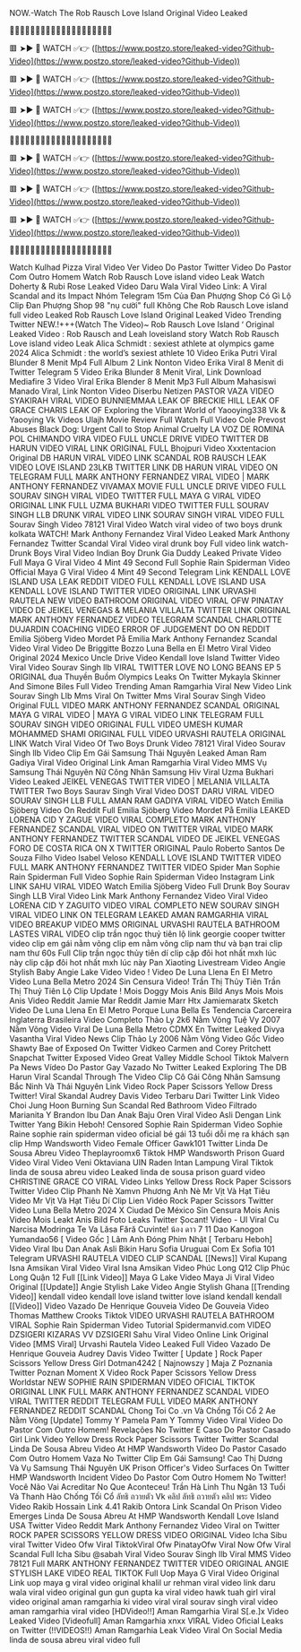 NOW.-Watch The Rob Rausch Love Island Original Video Leaked

🌟🌟🌟🌟🌟🌟🌟🌟🌟🌟🌟🌟🌟🌟🌟🌟🌟🌟🌟🌟

🟥 ➤► 🎥 WATCH ✅👉 ([https://www.postzo.store/leaked-video?Github-Video](https://www.postzo.store/leaked-video?Github-Video))

🟥 ➤► 🎥 WATCH ✅👉 ([https://www.postzo.store/leaked-video?Github-Video](https://www.postzo.store/leaked-video?Github-Video))

🟥 ➤► 🎥 WATCH ✅👉 ([https://www.postzo.store/leaked-video?Github-Video](https://www.postzo.store/leaked-video?Github-Video))

🌟🌟🌟🌟🌟🌟🌟🌟🌟🌟🌟🌟🌟🌟🌟🌟🌟🌟🌟🌟

🟥 ➤► 🎥 WATCH ✅👉 ([https://www.postzo.store/leaked-video?Github-Video](https://www.postzo.store/leaked-video?Github-Video))

🟥 ➤► 🎥 WATCH ✅👉 ([https://www.postzo.store/leaked-video?Github-Video](https://www.postzo.store/leaked-video?Github-Video))

🟥 ➤► 🎥 WATCH ✅👉 ([https://www.postzo.store/leaked-video?Github-Video](https://www.postzo.store/leaked-video?Github-Video))

🌟🌟🌟🌟🌟🌟🌟🌟🌟🌟🌟🌟🌟🌟🌟🌟🌟🌟🌟🌟

Watch Kulhad Pizza Viral Video Ver Video Do Pastor Twitter Video Do Pastor Com Outro Homem Watch Rob Rausch Love island video Leak Watch Doherty & Rubi Rose Leaked Video Daru Wala Viral Video Link: A Viral Scandal and its Impact Nhóm Telegram 15m Của Đan Phượng Shop Có Gì Lộ Clip Đan Phượng Shop 98 "nụ cười" full Không Che Rob Rausch Love island full video Leaked Rob Rausch Love Island Original Leaked Video Trending Twitter NEW.!+++(Watch The Video)~ Rob Rausch Love Island ‘ Original Leaked Video : Rob Rausch and Leah loveisland story Watch Rob Rausch Love island video Leak Alica Schmidt : sexiest athlete at olympics game 2024 Alica Schmidt : the world’s sexiest athlete 10 Video Erika Putri Viral Blunder 8 Menit Mp4 Full Album 2 Link Nonton Video Erika Viral 8 Menit di Twitter Telegram 5 Video Erika Blunder 8 Menit Viral, Link Download Mediafire 3 Video Viral Erika Blender 8 Menit Mp3 Full Album Mahasiswi Manado Viral, Link Nonton Video Diserbu Netizen PASTOR VAZA VIDEO SYAKIRAH VIRAL VIDEO BUNNIEMMAA LEAK OF BRECKIE HILL LEAK OF GRACE CHARIS LEAK OF Exploring the Vibrant World of Yaooying338 Vk & Yaooying Vk Videos Ulajh Movie Review Full Watch Full Video Cole Prevost Abuses Black Dog: Urgent Call to Stop Animal Cruelty LA VOZ DE ROMINA POL CHIMANDO VIRA VIDEO FULL UNCLE DRIVE VIDEO TWITTER DB HARUN VIDEO VIRAL LINK ORIGINAL FULL Bhojpuri Video Xxxtentacion Original DB HARUN VIRAL VIDEO LINK SCANDAL ROB RAUSCH LEAK VIDEO LOVE ISLAND 23LKB TWITTER LINK DB HARUN VIRAL VIDEO ON TELEGRAM FULL MARK ANTHONY FERNANDEZ VIRAL VIDEO | MARK ANTHONY FERNANDEZ VIVAMAX MOVIE FULL UNCLE DRIVE VIDEO FULL SOURAV SINGH VIRAL VIDEO TWITTER FULL MAYA G VIRAL VIDEO ORIGINAL LINK FULL UZMA BUKHARI VIDEO TWITTER FULL SOURAV SINGH LLB DRUNK VIRAL VIDEO LINK SOURAV SINGH VIRAL VIDEO FULL Sourav Singh Video 78121 Viral Video Watch viral video of two boys drunk kolkata WATCH! Mark Anthony Fernandez Viral Video Leaked Mark Anthony Fernandez Twitter Scandal Viral Video viral drunk boy Full video link watch-Drunk Boys Viral Video Indian Boy Drunk Gia Duddy Leaked Private Video Full Maya G Viral Video 4 Mint 49 Second Full Sophie Rain Spiderman Video Official Maya G Viral Video 4 Mint 49 Second Telegram Link KENDALL LOVE ISLAND USA LEAK REDDIT VIDEO FULL KENDALL LOVE ISLAND USA KENDALL LOVE ISLAND TWITTER VIDEO ORIGINAL LINK URVASHI RAUTELA NEW VIDEO BATHROOM ORIGINAL VIDEO VIRAL OFW PINATAY VIDEO DE JEIKEL VENEGAS & MELANIA VILLALTA TWITTER LINK ORIGINAL MARK ANTHONY FERNANDEZ VIDEO TELEGRAM SCANDAL CHARLOTTE DUJARDIN COACHING VIDEO ERROR OF JUDGEMENT DO ON REDDIT Emilia Sjöberg Video Mordet På Emilia Mark Anthony Fernandez Scandal Video Viral Video De Briggitte Bozzo Luna Bella en El Metro Viral Video Original 2024 Mexico Uncle Drive Video Kendall love Island Twitter Video Viral Video Sourav Singh llb VIRAL TWITTER LOVE NO LONG BEANS EP 5 ORIGINAL đua Thuyền Buồm Olympics Leaks On Twitter Mykayla Skinner And Simone Biles Full Video Trending Aman Ramgarhia Viral New Video Link Sourav Singh Llb Mms Viral On Twitter Mms Viral Sourav Singh Video Original FULL VIDEO MARK ANTHONY FERNANDEZ SCANDAL ORIGINAL MAYA G VIRAL VIDEO | MAYA G VIRAL VIDEO LINK TELEGRAM FULL SOURAV SINGH VIDEO ORIGINAL FULL VIDEO UMESH KUMAR MOHAMMED SHAMI ORIGINAL FULL VIDEO URVASHI RAUTELA ORIGINAL LINK Watch Viral Video Of Two Boys Drunk Video 78121 Viral Video Sourav Singh llb Video Clip Em Gái Samsung Thái Nguyên Leaked Aman Ram Gadiya Viral Video Original Link Aman Ramgarhia Viral Video MMS Vụ Samsung Thái Nguyên Nữ Công Nhân Samsung Hiv Viral Uzma Bukhari Video Leaked JEIKEL VENEGAS TWITTER VIDEO | MELANIA VILLALTA TWITTER Two Boys Saurav Singh Viral Video DOST DARU VIRAL VIDEO SOURAV SINGH LLB FULL AMAN RAM GADIYA VIRAL VIDEO Watch Emilia Sjöberg Video On Reddit Full Emilia Sjöberg Video Mordet På Emilia LEAKED LORENA CID Y ZAGUE VIDEO VIRAL COMPLETO MARK ANTHONY FERNANDEZ SCANDAL VIRAL VIDEO ON TWITTER VIRAL VIDEO MARK ANTHONY FERNANDEZ TWITTER SCANDAL VIDEO DE JEIKEL VENEGAS FORO DE COSTA RICA ON X TWITTER ORIGINAL Paulo Roberto Santos De Souza Filho Video Isabel Veloso KENDALL LOVE ISLAND TWITTER VIDEO FULL MARK ANTHONY FERNANDEZ TWITTER VIDEO Spider Man Sophie Rain Spiderman Full Video Sophie Rain Spiderman Video Instagram Link LINK SAHU VIRAL VIDEO Watch Emilia Sjöberg Video Full Drunk Boy Sourav Singh LLB Viral Video Link Mark Anthony Fernandez Video Viral Video LORENA CID Y ZAGUITO VIDEO VIRAL COMPLETO NEW SOURAV SINGH VIRAL VIDEO LINK ON TELEGRAM LEAKED AMAN RAMGARHIA VIRAL VIDEO BREAKUP VIDEO MMS ORIGINAL URVASHI RAUTELA BATHROOM LASTES VIRAL VIDEO clip trần ngọc thuỷ tiên lộ link georgie cooper twitter video clip em gái nằm võng clip em nằm võng clip nam thư và bạn trai clip nam thư 60s Full Clip trần ngọc thủy tiên dí clip cặp đôi hot nhất mxh lúc này clip cặp đôi hot nhất mxh lúc này Pan Xiaoting Livestream Video Angie Stylish Baby Angie Lake Video Video ! Video De Luna Llena En El Metro Video Luna Bella Metro 2024 Sin Censura Video! Trần Thị Thủy Tiên Trần Thị Thuỷ Tiên Lộ Clip Update ! Mois Doggy Mois Anis Bild Anys Mois Mois Anis Video Reddit Jamie Mar Reddit Jamie Marr Htx Jamiemaratx Sketch Video De Luna Llena En El Metro Porque Luna Bella Es Tendencia Carcereira Inglaterra Brasileira Video Completo Thảo Ly 2k6 Nằm Võng Tuệ Vy 2007 Nằm Võng Video Viral De Luna Bella Metro CDMX En Twitter Leaked Divya Vasantha Viral Video News Clip Thảo Ly 2006 Nằm Võng Video Gốc Video Shawty Bae of Exposed On Twitter Vidkeo Carmen and Corey Pritchett Snapchat Twitter Exposed Video Great Valley Middle School Tiktok Malvern Pa News Vídeo Do Pastor Gay Vazado No Twitter Leaked Exploring The DB Harun Viral Scandal Through The Video Clip Cô Gái Công Nhân Samsung Bắc Ninh Và Thái Nguyên Link Video Rock Paper Scissors Yellow Dress Twitter! Viral Skandal Audrey Davis Video Terbaru Dari Twitter Link Video Choi Jung Hoon Burning Sun Scandal Red Bathroom Video Filtrado Marianita Y Brandon Ibu Dan Anak Baju Oren Viral Video Asli Dengan Link Twitter Yang Bikin Heboh! Censored Sophie Rain Spiderman Video Sophie Raine sophie rain spiderman video oficial bé gái 13 tuổi dỗi mẹ ra khách sạn clip Hmp Wandsworth Video Female Officer Gawk101 Twitter Linda De Sousa Abreu Video Theplayroomx6 Tiktok HMP Wandsworth Prison Guard Video Viral Video Veni Oktaviana UIN Raden Intan Lampung Viral Tiktok linda de sousa abreu video Leaked linda de sousa prison guard video CHRISTINE GRACE CO VIRAL Video Links Yellow Dress Rock Paper Scissors Twitter Video Clip Phanh Nè Xamvn Phương Anh Nè Mr Vịt Và Hạt Tiêu Video Mr Vịt Và Hạt Tiêu Dí Clip Lien Vidéo Rock Paper Scissors Twitter Video Luna Bella Metro 2024 X Ciudad De México Sin Censura Mois Anis Video Mois Leakt Anis Bild Foto Leaks Twitter Șocant! Video - Ul Viral Cu Narcisa Modringa Te Va Lăsa Fără Cuvinte! น้อง ดาว 7 11 Dao Kanogon Yumandao56 [ Video Gốc ] Lâm Anh Đóng Phim Nhật [ Terbaru Heboh] Video Viral Ibu Dan Anak Asli Bikin Haru Sofia Uruguai Com Ex Sofia 101 Telegram URVASHI RAUTELA VIDEO CLIP SCANDAL [[News]] Viral Kupang Isna Amsikan Viral Video Viral Isna Amsikan Video Phúc Long Q12 Clip Phúc Long Quận 12 Full [[Link Video]] Maya G Lake Video Maya Ji Viral Video Original [[Update]] Angie Stylish Lake Video Angie Stylish Ghana [[Trending Video]] kendall video kendall love island twitter love island kendall kendall [[Video]] Video Vazado De Henrique Gouveia Video De Gouveia Video Thomas Matthew Crooks Tiktok VIDEO URVASHI RAUTELA BATHROOM VIRAL Sophie Rain Spiderman Video Tutorial Spidermanvid.com VIDEO DZSIGERI KIZARAS VV DZSIGERI Sahu Viral Video Online Link Original Video [MMS Viral] Urvashi Rautela Video Leaked Full Video Vazado De Henrique Gouveia Audrey Davis Video Twitter [ Update ] Rock Paper Scissors Yellow Dress Girl Dotman4242 [ Najnowszy ] Maja Z Poznania Twitter Poznan Moment X Video Rock Paper Scissors Yellow Dress Worldstar NEW SOPHIE RAIN SPIDERMAN VIDEO OFICIAL TIKTOK ORIGINAL LINK FULL MARK ANTHONY FERNANDEZ SCANDAL VIDEO VIRAL TWITTER REDDIT TELEGRAM FULL VIDEO MARK ANTHONY FERNANDEZ REDDIT SCANDAL Chong Toi Co .vn Và Chống Tối Cổ 2 Ae Nằm Võng [Update] Tommy Y Pamela Pam Y Tommy Video Viral Vídeo Do Pastor Com Outro Homem! Revelações No Twitter E Caso Do Pastor Casado Girl Link Video Yellow Dress Rock Paper Scissors Twitter Twitter Scandal Linda De Sousa Abreu Video At HMP Wandsworth Vídeo Do Pastor Casado Com Outro Homem Vaza No Twitter Clip Em Gái Samsung! Cao Thị Dương Và Vụ Samsung Thái Nguyên UK Prison Officer's Video Surfaces On Twitter HMP Wandsworth Incident Vídeo Do Pastor Com Outro Homem No Twitter! Você Não Vai Acreditar No Que Aconteceu! Trần Hà Linh Thu Ngân 13 Tuổi Và Thanh Hào Chống Tối Cổ ลัทธิ ถวายตัว Vk คลิป ลัทธิ ถวายตัว คลิป พระ Video Video Rakib Hossain Link 4.41 Rakib Ontora Link Scandal On Prison Video Emerges Linda De Sousa Abreu At HMP Wandsworth Kendall Love Island USA Twitter Video Reddit Mark Anthony Fernandez Video Viral on Twitter ROCK PAPER SCISSORS YELLOW DRESS VIDEO ORIGINAL Video Icha Sibu viral Twitter Video Ofw Viral TiktokViral Ofw PinatayOfw Viral Now Ofw Viral Scandal Full Icha Sibu @sabah Viral Video Sourav Singh llb Viral MMS Video 78121 Full MARK ANTHONY FERNANDEZ TWITTER VIDEO ORIGINAL ANGIE STYLISH LAKE VIDEO REAL TIKTOK Full Uop Maya G Viral Video Original Link uop maya g viral video original khalil ur rehman viral video link daru wala viral video original gun gun gupta ka viral video hawk tuah girl viral video original aman ramgarhia ki video viral viral sourav singh viral video aman ramgarhia viral video [HDVideo!!] Aman Ramgarhia Viral S[.e.]x Video Leaked Video [Videofull] Aman Ramgarhia xnxx VIRAL Video Oficial Leaks on Twitter (!!VIDEOS!!) Aman Ramgarhia Leak Video Viral On Social Media linda de sousa abreu viral video full
